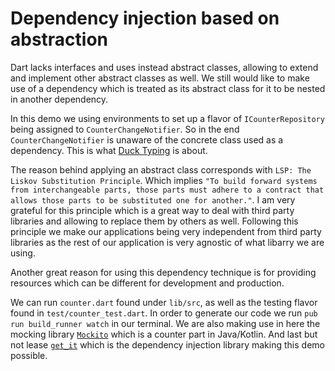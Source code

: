 # Dependency injection based on abstraction

Dart lacks interfaces and uses instead abstract classes, allowing to extend and implement other abstract classes as well. 
We still would like to make use of a dependency which is treated as its abstract class for it to be nested in another dependency.

In this demo we using environments to set up a flavor of `ICounterRepository` being assigned to `CounterChangeNotifier`.
So in the end `CounterChangeNotifier` is unaware of the concrete class used as a dependency.
This is what [Duck Typing](https://en.wikipedia.org/wiki/Duck_typing) is about.

The reason behind applying an abstract class corresponds with `LSP: The Liskov Substitution Principle`. 
Which implies `"To build forward systems from interchangeable parts, those parts must adhere to a contract that allows those parts to be substituted one for another."`.
I am very grateful for this principle which is a great way to deal with third party libraries and allowing to replace them by others as well. Following this principle we make our applications being very independent from third party libraries as the rest of our application is very agnostic of what libarry we are using.

Another great reason for using this dependency technique is for providing resources which can be different for development and production.

We can run `counter.dart` found under `lib/src`, as well as the testing flavor found in `test/counter_test.dart`.
In order to generate our code we run `pub run build_runner watch` in our terminal.
We are also making use in here the mocking library [`Mockito`](https://pub.dev/packages/mockito) which is a counter part in Java/Kotlin. And last but not lease [`get_it`](https://pub.dev/packages/get_it) which is the dependency injection library making this demo possible.